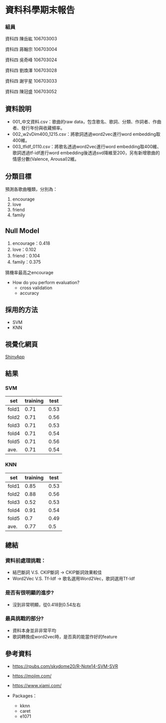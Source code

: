 # 資料科學期末報告

### 組員

資科四    陳岳紘	106703003	
 
資科四    蔣翰宗	106703004
  
資科四    吳奇峰	106703024
 
資科四    劉煥澤	106703028
 
資科四    謝宇星	106703033

資科四    陳冠盛	106703052

## 資料說明

* 001_中文資料.csv：歌曲的raw data，包含歌名、歌詞、分類、作詞者、作曲者、發行年份與收藏頻率。
* 002_w2vDim400_1215.csv：將歌詞透過word2vec進行word embedding取400維。
* 003_tfidf_0110.csv：將歌名透過word2vec進行word embedding取400維、歌詞透過tf-idf進行word embedding後透過svd降維至200，另有新增歌曲的情感分數(Valence, Arousal)2維。

## 分類目標

預測各歌曲種類，分別為：
  1) encourage
  2) love
  3) friend
  4) family

## Null Model

1) encourage：0.418
2) love：0.102
3) friend：0.104
4) family：0.375

猜機率最高之encourage

* How do you perform evaluation?
  * cross validation
  * accuracy

## 採用的方法

* SVM
* KNN

## 視覺化網頁

[ShinyApp](https://zovjsra.shinyapps.io/final_vis_app/)

## 結果

### SVM

| set   | training | test |
|-------|----------|------|
| fold1 | 0.71     | 0.53 |
| fold2 | 0.71     | 0.56 |
| fold3 | 0.71     | 0.53 |
| fold4 | 0.71     | 0.54 |
| fold5 | 0.71     | 0.56 |
| ave.  | 0.71     | 0.54 |

### KNN

| set   | training | test |
|-------|----------|------|
| fold1 | 0.85     | 0.53 |
| fold2 | 0.88     | 0.56 |
| fold3 | 0.52     | 0.53 |
| fold4 | 0.91     | 0.54 |
| fold5 | 0.7      | 0.49 |
| ave.  | 0.77     | 0.5  |

## 總結

### 資料前處理挑戰：
  * 結巴斷詞 V.S. CKIP斷詞 → CKIP斷詞效果較佳
  * Word2Vec V.S. Tf-Idf → 歌名選用Word2Vec，歌詞選用Tf-Idf
### 是否有很明顯的進步?
  * 沒到非常明顯，從0.418到0.54左右
### 最具挑戰的部分?
  * 資料本身並非非常平均
  * 歌詞轉換成word2vec時，是否真的能當作好的feature

## 參考資料

* https://rpubs.com/skydome20/R-Note14-SVM-SVR
* https://mojim.com/
* https://www.xiami.com/

* Packages：
  + kknn
  + caret
  + e1071
